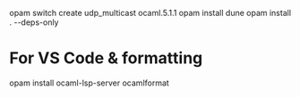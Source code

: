 opam switch create udp_multicast ocaml.5.1.1
opam install dune
opam install . --deps-only

# For VS Code & formatting
opam install ocaml-lsp-server ocamlformat